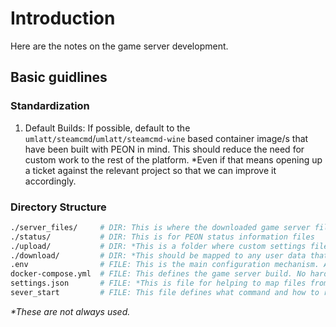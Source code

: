# Introduction

Here are the notes on the game server development.

## Basic guidlines

### Standardization

1. Default Builds: If possible, default to the  `umlatt/steamcmd`/`umlatt/steamcmd-wine` based container image/s that have been built with PEON in mind. This should reduce the need for custom work to the rest of the platform. *Even if that means opening up a ticket against the relevant project so that we can improve it accordingly.

### Directory Structure

```bash
./server_files/     # DIR: This is where the downloaded game server files are stored
./status/           # DIR: This is for PEON status information files
./upload/           # DIR: *This is a folder where custom settings files can be uploaded, so that they can be implemented.
./download/         # DIR: *This should be mapped to any user data that needs to be retained (such as a 'world save')
.env                # FILE: This is the main configuration mechanism. All customizations should be implemented here.
docker-compose.yml  # FILE: This defines the game server build. No hard coding of settings to be done here
settings.json       # FILE: *This is file for helping to map files from './upload/ to thier correct places. (Essentially, this is how we facilitate the uploading of config files.) 
sever_start         # FILE: This file defines what command and how to run it, in order for the unique server instance to start.
```

*\*These are not always used.*
